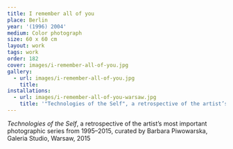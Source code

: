 ```yaml
---
title: I remember all of you
place: Berlin
year: '(1996) 2004'
medium: Color photograph
size: 60 x 60 cm
layout: work
tags: work
order: 182
cover: images/i-remember-all-of-you.jpg
gallery:
  - url: images/i-remember-all-of-you.jpg
    title:
installations:
  - url: images/i-remember-all-of-you-warsaw.jpg
    title: '"Technologies of the Self", a retrospective of the artist’s most important photographic series from 1995–2015, curated by Barbara Piwowarska,  Galeria Studio, Warsaw, 2015'
---
```

*Technologies of the Self*, a retrospective of the artist’s most important photographic series from 1995–2015, curated by Barbara Piwowarska,  Galeria Studio, Warsaw, 2015